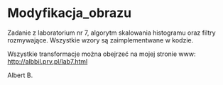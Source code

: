 # Modyfikacja_obrazu
Zadanie z laboratorium nr 7, algorytm skalowania histogramu oraz filtry rozmywające. Wszystkie wzory są zaimplementwane w kodzie.

Wszystkie transformacje można obejrzeć na mojej stronie www: http://albbil.prv.pl/lab7.html

Albert B.
